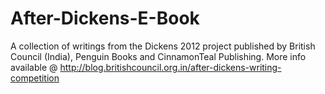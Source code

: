 # After-Dickens-E-Book
A collection of writings from the Dickens 2012 project published by British Council (India), Penguin Books and CinnamonTeal Publishing.  More info available @ http://blog.britishcouncil.org.in/after-dickens-writing-competition
